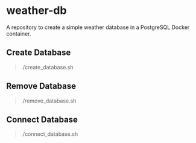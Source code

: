 # weather-db
A repository to create a simple weather database in a PostgreSQL Docker container.

## Create Database
> ./create_database.sh

## Remove Database
> ./remove_database.sh

## Connect Database
> ./connect_database.sh
